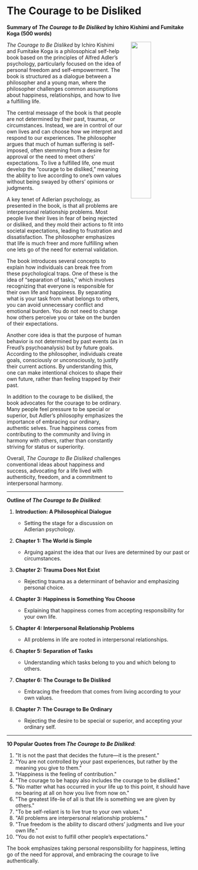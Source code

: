 # The Courage to be Disliked

**Summary of *The Courage to Be Disliked* by Ichiro Kishimi and Fumitake Koga (500 words)**

<img src="https://m.media-amazon.com/images/I/518GY1vDoBL._SL500_.jpg" style="float:right;width:33%; padding-left:20px; padding-bottom:20px;"/>


*The Courage to Be Disliked* by Ichiro Kishimi and Fumitake Koga is a philosophical self-help book based on the principles of Alfred Adler’s psychology, particularly focused on the idea of personal freedom and self-empowerment. The book is structured as a dialogue between a philosopher and a young man, where the philosopher challenges common assumptions about happiness, relationships, and how to live a fulfilling life.

The central message of the book is that people are not determined by their past, traumas, or circumstances. Instead, we are in control of our own lives and can choose how we interpret and respond to our experiences. The philosopher argues that much of human suffering is self-imposed, often stemming from a desire for approval or the need to meet others' expectations. To live a fulfilled life, one must develop the “courage to be disliked,” meaning the ability to live according to one’s own values without being swayed by others’ opinions or judgments.

A key tenet of Adlerian psychology, as presented in the book, is that all problems are interpersonal relationship problems. Most people live their lives in fear of being rejected or disliked, and they mold their actions to fit into societal expectations, leading to frustration and dissatisfaction. The philosopher emphasizes that life is much freer and more fulfilling when one lets go of the need for external validation.

The book introduces several concepts to explain how individuals can break free from these psychological traps. One of these is the idea of “separation of tasks,” which involves recognizing that everyone is responsible for their own life and happiness. By separating what is your task from what belongs to others, you can avoid unnecessary conflict and emotional burden. You do not need to change how others perceive you or take on the burden of their expectations.

Another core idea is that the purpose of human behavior is not determined by past events (as in Freud’s psychoanalysis) but by future goals. According to the philosopher, individuals create goals, consciously or unconsciously, to justify their current actions. By understanding this, one can make intentional choices to shape their own future, rather than feeling trapped by their past.

In addition to the courage to be disliked, the book advocates for the courage to be ordinary. Many people feel pressure to be special or superior, but Adler’s philosophy emphasizes the importance of embracing our ordinary, authentic selves. True happiness comes from contributing to the community and living in harmony with others, rather than constantly striving for status or superiority.

Overall, *The Courage to Be Disliked* challenges conventional ideas about happiness and success, advocating for a life lived with authenticity, freedom, and a commitment to interpersonal harmony.

---

**Outline of *The Courage to Be Disliked***:

1. **Introduction: A Philosophical Dialogue**
   - Setting the stage for a discussion on Adlerian psychology.
   
2. **Chapter 1: The World is Simple**
   - Arguing against the idea that our lives are determined by our past or circumstances.
   
3. **Chapter 2: Trauma Does Not Exist**
   - Rejecting trauma as a determinant of behavior and emphasizing personal choice.
   
4. **Chapter 3: Happiness is Something You Choose**
   - Explaining that happiness comes from accepting responsibility for your own life.
   
5. **Chapter 4: Interpersonal Relationship Problems**
   - All problems in life are rooted in interpersonal relationships.
   
6. **Chapter 5: Separation of Tasks**
   - Understanding which tasks belong to you and which belong to others.
   
7. **Chapter 6: The Courage to Be Disliked**
   - Embracing the freedom that comes from living according to your own values.
   
8. **Chapter 7: The Courage to Be Ordinary**
   - Rejecting the desire to be special or superior, and accepting your ordinary self.

---

**10 Popular Quotes from *The Courage to Be Disliked***:

1. "It is not the past that decides the future—it is the present."
2. "You are not controlled by your past experiences, but rather by the meaning you give to them."
3. "Happiness is the feeling of contribution."
4. "The courage to be happy also includes the courage to be disliked."
5. "No matter what has occurred in your life up to this point, it should have no bearing at all on how you live from now on."
6. "The greatest life-lie of all is that life is something we are given by others."
7. "To be self-reliant is to live true to your own values."
8. "All problems are interpersonal relationship problems."
9. "True freedom is the ability to discard others’ judgments and live your own life."
10. "You do not exist to fulfill other people’s expectations."

The book emphasizes taking personal responsibility for happiness, letting go of the need for approval, and embracing the courage to live authentically.